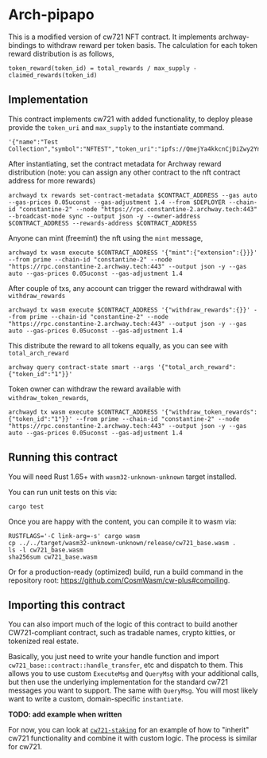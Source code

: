 # Arch-pipapo

This is a modified version of cw721 NFT contract. It implements
archway-bindings to withdraw reward per token basis. The
calculation for each token reward distribution is as follows,

```
token_reward(token_id) = total_rewards / max_supply - claimed_rewards(token_id)
```

## Implementation

This contract implements cw721 with added functionality, to deploy please provide the `token_uri`
and `max_supply` to the instantiate command.

```
'{"name":"Test Collection","symbol":"NFTEST","token_uri":"ipfs://QmejYa4kkcnCjDiZwy2YnNCY2CBBYnnxDV3V2F1Eh77iya/1.json","max_supply":777}'
```

After instantiating, set the contract metadata for Archway reward distribution (note: you can assign
any other contract to the nft contract address for more rewards)

```
archwayd tx rewards set-contract-metadata $CONTRACT_ADDRESS --gas auto --gas-prices 0.05uconst --gas-adjustment 1.4 --from $DEPLOYER --chain-id "constantine-2" --node "https://rpc.constantine-2.archway.tech:443" --broadcast-mode sync --output json -y --owner-address $CONTRACT_ADDRESS --rewards-address $CONTRACT_ADDRESS
```

Anyone can mint (freemint) the nft using the `mint` message,

```
archwayd tx wasm execute $CONTRACT_ADDRESS '{"mint":{"extension":{}}}' --from prime --chain-id "constantine-2" --node "https://rpc.constantine-2.archway.tech:443" --output json -y --gas auto --gas-prices 0.05uconst --gas-adjustment 1.4
```

After couple of txs, any account can trigger the reward withdrawal with `withdraw_rewards`

```
archwayd tx wasm execute $CONTRACT_ADDRESS '{"withdraw_rewards":{}}' --from prime --chain-id "constantine-2" --node "https://rpc.constantine-2.archway.tech:443" --output json -y --gas auto --gas-prices 0.05uconst --gas-adjustment 1.4
```

This distribute the reward to all tokens equally, as you can see with `total_arch_reward`

```
archway query contract-state smart --args '{"total_arch_reward":{"token_id":"1"}}'
```

Token owner can withdraw the reward available with `withdraw_token_rewards`,

```
archwayd tx wasm execute $CONTRACT_ADDRESS '{"withdraw_token_rewards":{"token_id":"1"}}' --from prime --chain-id "constantine-2" --node "https://rpc.constantine-2.archway.tech:443" --output json -y --gas auto --gas-prices 0.05uconst --gas-adjustment 1.4
```

## Running this contract

You will need Rust 1.65+ with `wasm32-unknown-unknown` target installed.

You can run unit tests on this via:

`cargo test`

Once you are happy with the content, you can compile it to wasm via:

```
RUSTFLAGS='-C link-arg=-s' cargo wasm
cp ../../target/wasm32-unknown-unknown/release/cw721_base.wasm .
ls -l cw721_base.wasm
sha256sum cw721_base.wasm
```

Or for a production-ready (optimized) build, run a build command in the
repository root: https://github.com/CosmWasm/cw-plus#compiling.

## Importing this contract

You can also import much of the logic of this contract to build another
CW721-compliant contract, such as tradable names, crypto kitties,
or tokenized real estate.

Basically, you just need to write your handle function and import
`cw721_base::contract::handle_transfer`, etc and dispatch to them.
This allows you to use custom `ExecuteMsg` and `QueryMsg` with your additional
calls, but then use the underlying implementation for the standard cw721
messages you want to support. The same with `QueryMsg`. You will most
likely want to write a custom, domain-specific `instantiate`.

**TODO: add example when written**

For now, you can look at [`cw721-staking`](../cw721-staking/README.md)
for an example of how to "inherit" cw721 functionality and combine it with custom logic.
The process is similar for cw721.

